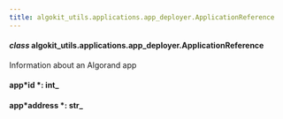 ```yaml
---
title: algokit_utils.applications.app_deployer.ApplicationReference
---
```


#### _class_ algokit_utils.applications.app_deployer.ApplicationReference

Information about an Algorand app

#### app*id *: int\_

#### app*address *: str\_
